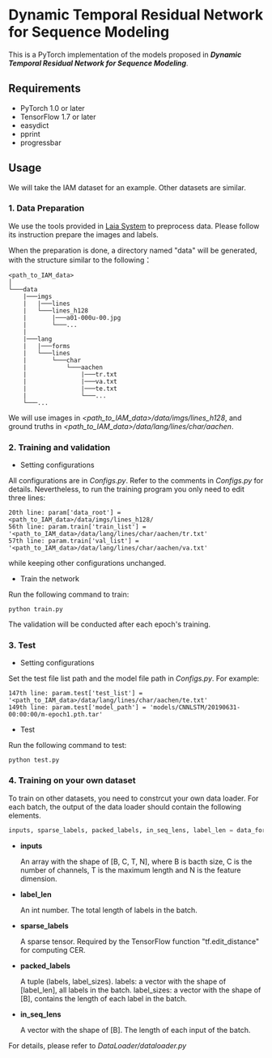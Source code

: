 Dynamic Temporal Residual Network for Sequence Modeling
=================================================================================
This is a PyTorch implementation of the models proposed in ***Dynamic Temporal Residual Network for Sequence Modeling***.

## Requirements
- PyTorch 1.0 or later
- TensorFlow 1.7 or later
- easydict
- pprint
- progressbar

## Usage
We will take the IAM dataset for an example. Other datasets are similar.

### 1. Data Preparation

We use the tools provided in [Laia System](https://github.com/jpuigcerver/Laia) to preprocess data. Please follow its instruction prepare the images and labels.

When the preparation is done, a directory named "data" will be generated, with the structure similar to the following：

```
<path_to_IAM_data>  
│
└───data
    |───imgs
    |   |───lines
    |   └───lines_h128
    |       |───a01-000u-00.jpg
    |       └───...
    |
    |───lang
    |   |───forms
    |   └───lines
    |       └───char
    |           └───aachen
    |               |───tr.txt
    |               |───va.txt
    |               |───te.txt
    |               └───...
    └───...
```

We will use images in _<path_to_IAM_data>/data/imgs/lines_h128_, and ground truths in _<path_to_IAM_data>/data/lang/lines/char/aachen_.


### 2. Training and validation
- Setting configurations

All configurations are in _Configs.py_. Refer to the comments in _Configs.py_ for details. Nevertheless, to run the training program you only need to edit three lines:
```
20th line: param['data_root'] = <path_to_IAM_data>/data/imgs/lines_h128/
56th line: param.train['train_list'] = '<path_to_IAM_data>/data/lang/lines/char/aachen/tr.txt'
57th line: param.train['val_list'] = '<path_to_IAM_data>/data/lang/lines/char/aachen/va.txt'
```
while keeping other configurations unchanged.

- Train the network

Run the following command to train:
```
python train.py
```
The validation will be conducted after each epoch's training.


### 3. Test
- Setting configurations

Set the test file list path and the model file path in _Configs.py_. For example:
```
147th line: param.test['test_list'] = '<path_to_IAM_data>/data/lang/lines/char/aachen/te.txt'
149th line: param.test['model_path'] = 'models/CNNLSTM/20190631-00:00:00/m-epoch1.pth.tar'
```

- Test

Run the following command to test:
```
python test.py
```

### 4. Training on your own dataset
To train on other datasets, you need to constrcut your own data loader. For each batch, the output of the data loader should contain the following elements.
``` python
inputs, sparse_labels, packed_labels, in_seq_lens, label_len = data_for_one_batch
```
- **inputs**

  An array with the shape of [B, C, T, N], where B is bacth size, C is the number of channels, T is the maximum length and N is the feature dimension.

- **label_len**

  An int number. The total length of labels in the batch.

- **sparse_labels**

  A sparse tensor. Required by the TensorFlow function "tf.edit_distance" for computing CER.
  
- **packed_labels**

  A tuple (labels, label_sizes). labels: a vector with the shape of [label_len], all labels in the batch. label_sizes: a vector with the shape of [B], contains the length of each label in the batch.

- **in_seq_lens**

  A vector with the shape of [B]. The length of each input of the batch.

For details, please refer to _DataLoader/dataloader.py_
